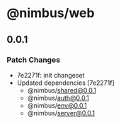 # @nimbus/web

## 0.0.1

### Patch Changes

- 7e2271f: init changeset
- Updated dependencies [7e2271f]
  - @nimbus/shared@0.0.1
  - @nimbus/auth@0.0.1
  - @nimbus/env@0.0.1
  - @nimbus/server@0.0.1

